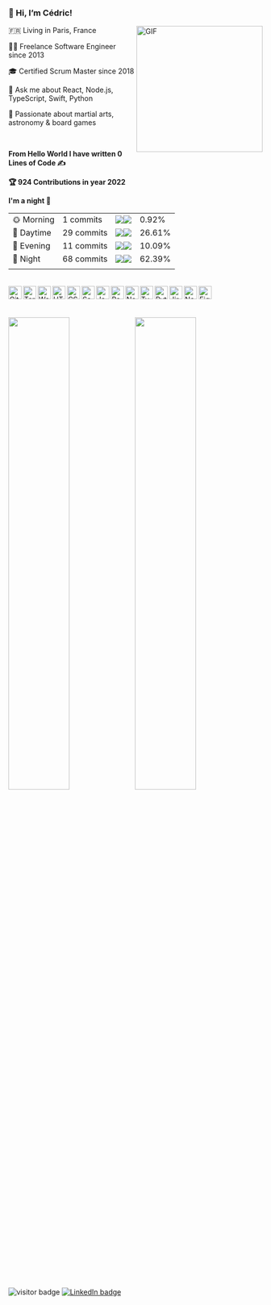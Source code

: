 ### 👋 Hi, I’m Cédric!

<img align="right" alt="GIF" width="250" src="https://media.giphy.com/media/mCRJDo24UvJMA/giphy.gif"/>

🇫🇷 Living in Paris, France

👨‍💻 Freelance Software Engineer since 2013

🎓 Certified Scrum Master since 2018

💬 Ask me about React, Node.js, TypeScript, Swift, Python

🤩 Passionate about martial arts, astronomy & board games

<br />

<!--START_SECTION_LINES_OF_CODE:readme-info-->
**From Hello World I have written 0 Lines of Code ✍️**


<!--END_SECTION_LINES_OF_CODE:readme-info-->

<!--START_CONTRIBUTIONS:readme-info-->
**🏆 924 Contributions in year 2022**


<!--END_CONTRIBUTIONS:readme-info-->

<!--START_SECTION_DAILY_COMMIT:readme-info-->
**I'm a night 🦉** 

| | | | |
| --- | --- | --- | --- |
|🌞 Morning                |1 commits           |![](https://via.placeholder.com/4x22/000000/000000?text=+)![](https://via.placeholder.com/396x22/b8b8b8/b8b8b8?=text=+)|0.92%|
|🌆 Daytime                |29 commits          |![](https://via.placeholder.com/108x22/000000/000000?text=+)![](https://via.placeholder.com/292x22/b8b8b8/b8b8b8?=text=+)|26.61%|
|🌃 Evening                |11 commits          |![](https://via.placeholder.com/40x22/000000/000000?text=+)![](https://via.placeholder.com/360x22/b8b8b8/b8b8b8?=text=+)|10.09%|
|🌙 Night                  |68 commits          |![](https://via.placeholder.com/248x22/000000/000000?text=+)![](https://via.placeholder.com/152x22/b8b8b8/b8b8b8?=text=+)|62.39%|
| | | | |

<!--END_SECTION_DAILY_COMMIT:readme-info-->

<br />

<div>
  <img align="left" alt="GitHub" width="26px" src="https://img.icons8.com/ios-glyphs/344/github.png" />
  <img align="left" alt="Terminal" width="26px" src="https://img.icons8.com/officel/344/console.png" />
  <img align="left" alt="Webstorm" width="26px" src="https://img.icons8.com/external-tal-revivo-shadow-tal-revivo/344/external-webstorm-an-integrated-development-environment-for-javascript-logo-shadow-tal-revivo.png"/>
  <img align="left" alt="HTML5" width="26px" src="https://img.icons8.com/color/344/html-5--v1.png" />
  <img align="left" alt="CSS3" width="26px" src="https://img.icons8.com/color/344/css3.png" />
  <img align="left" alt="Sass" width="26px" src="https://img.icons8.com/color/344/sass.png" />
  <img align="left" alt="JavaScript" width="26px" src="https://img.icons8.com/color/344/javascript--v1.png" />
    <img align="left" alt="React" width="26px" src="https://img.icons8.com/officel/344/react.png" />
    <img align="left" alt="Node.js" width="26px" src="https://img.icons8.com/color/344/nodejs.png" />
    <img align="left" alt="TypeScript" width="26px" src="https://img.icons8.com/color/344/typescript.png" />
    <img align="left" alt="Python" width="26px" src="https://img.icons8.com/color/344/python--v1.png" />
  <img align="left" alt="Jira" width="26px" src="https://img.icons8.com/color/344/jira.png" />
  <img align="left" alt="Notion" width="26px" src="https://img.icons8.com/color/344/notion--v1.png" />
  <img align="left" alt="Figma" width="26px" src="https://img.icons8.com/color/344/figma--v1.png" />
</div>

<br /><br />

<div>
  <img width="49%" src="https://github-readme-stats.vercel.app/api?username=Zorkham&theme=bear&custom_title=GitHub%20Stats&show_icons=true&hide_border=false&count_private=true&include_all_commits=true" /> 
  <img width="49%" src="https://github-readme-streak-stats.herokuapp.com/?user=Zorkham&theme=bear&show_owner=true&show_icons=true&hide_border=false&count_private=true&include_all_commits=true" />
</div>

![visitor badge](https://visitor-badge.glitch.me/badge?page_id=Zorkham.visitor-badge&left_color=lightgrey&right_color=blue&left_text=Visitors)
[![LinkedIn badge](https://img.shields.io/badge/LinkedIn-%230077B5.svg?logo=Linkedin&logoColor=white)](https://linkedin.com/in/cedric-molla)
